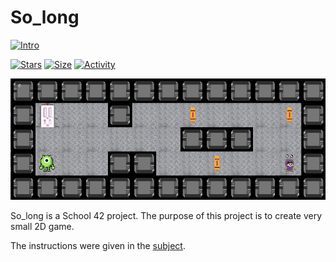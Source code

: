 # So_long

[![Intro](https://img.shields.io/badge/Cursus-So_long-success?style=for-the-badge&logo=42)](https://github.com/bshintak/So_long)
 
 [![Stars](https://img.shields.io/github/stars/bshintak/So_long?color=ffff00&label=Stars&logo=Stars&style=?style=flat)](https://github.com/bshintak/So_long)
 [![Size](https://img.shields.io/github/repo-size/bshintak/So_long?color=blue&label=Size&logo=Size&style=?style=flat)](https://github.com/bshintak/So_long)
 [![Activity](https://img.shields.io/github/last-commit/bshintak/So_long?color=red&label=Last%20Commit&style=flat)](https://github.com/bshintak/So_long)

<p align="center">
  <img src=https://raw.githubusercontent.com/bshintak/So_long/main/so_long.png />
</p>

 So_long is a School 42 project. The purpose of this project is to create very small 2D game.
 
 The instructions were given in the [subject](https://github.com/bshintak/So_long/blob/master/subject_solong.pdf).
